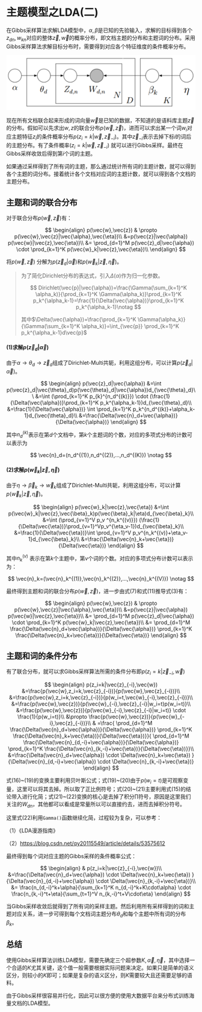 # 主题模型之LDA(二)

在Gibbs采样算法求解LDA模型中，$\alpha,\beta$是已知的先验输入，求解的目标得到各个$z_{dn},w_{kn}$对应的整体$\vec{z},\vec{w}$的概率分布，即文档主题的分布和主题词的分布。采用Gibbs采样算法求解目标分布时，需要得到对应各个特征维度的条件概率分布。

![lda_topic2](assets/lda_topic2.png)

现在所有文档联合起来形成的词向量$\vec{w}$是已知的数据，不知道的是语料库主题$\vec{z}$的分布。假如可以先求出$w,z$的联合分布$p(\vec{w},\vec{z})，$进而可以求出某一个词$w_i$对应主题特征$z_i$的条件概率分布$p(z_i=k|\vec{w},\vec{z}_{-i})$。其中$\vec{z}_{-i}$表示去掉下标$i$的词后的主题分布。有了条件概率$(z_i=k|\vec{w},\vec{z}_{-i})$ 就可以进行Gibbs采样。最终在Gibbs采样收敛后得到第$i$个词的主题。

如果通过采样得到了所有词的主题，那么通过统计所有词的主题计数，就可以得到各个主题的词分布。接着统计各个文档对应词的主题计数，就可以得到各个文档的主题分布。



## 主题和词的联合分布

对于联合分布$p(\vec{w},\vec{z})$有：

$$
\begin{align}
p(\vec{w},\vec{z})
& \propto  p(\vec{w},\vec{z}|\vec{\alpha},\vec{\eta})\\
&=p(\vec{z}|\vec{\alpha}) p(\vec{w}|\vec{z},\vec{\eta})\\
&=  \prod_{d=1}^M p(\vec{z}_d|\vec{\alpha}) \cdot \prod_{k=1}^K p(\vec{w}_k|\vec{z},\vec{\eta})\\
\end{align}
$$

将$p(\vec{w},\vec{z})$ 分解为$p(\vec{z}_d|\vec{\alpha})$和$p(\vec{w}_k|\vec{z},\vec{\eta})$。

> 为了简化Dirichlet分布的表达式，引入$\Delta(\alpha)$作为归一化参数。
>
> $$
> Dirichlet(\vec{p}|\vec{\alpha})=\frac{\Gamma(\sum_{k=1}^K \alpha_k)}{\prod_{k=1}^K \Gamma(\alpha_k)}\prod_{k=1}^K p_k^{\alpha_k-1}=\frac{1}{\Delta(\vec{\alpha})}\prod_{k=1}^K p_k^{\alpha_k-1}\notag
> $$
>
> 其中$\Delta(\vec{\alpha})=\frac{\prod_{k=1}^K \Gamma(\alpha_k)}{\Gamma(\sum_{k=1}^K \alpha_k)}=\int_{\vec{p}} \prod_{k=1}^K p_k^{\alpha_k-1}d\vec{p}$



#### (1)求解$p(\vec{z}_d|\vec{\alpha})$

由于$\alpha \rightarrow \theta_d \rightarrow \vec{z}_d$组成了Dirichlet-Multi共轭，利用这组分布，可以计算$p(\vec{z}_d|\vec{\alpha})$。

$$
\begin{align}
p(\vec{z}_d|\vec{\alpha})
&=\int p(\vec{z}_d|\vec{\theta}_d)p(\vec{\theta}_d|\vec{\alpha})d_{\vec{\theta}_d}\\
&=\int (\prod_{k=1}^K p_{k}^{n_d^{(k)}}) \cdot (\frac{1}{\Delta(\vec{\alpha})}\prod_{k=1}^K p_k^{\alpha_k-1})d_{\vec{\theta}_d}\\
&=\frac{1}{\Delta(\vec{\alpha})} \int \prod_{k=1}^K p_k^{n_d^{(k)}+\alpha_k-1}d_{\vec{\theta}_d}\\
&=\frac{\Delta(\vec{n}_d+\vec{\alpha})}{\Delta(\vec{\alpha})} 
\end{align}
$$

其中$n_d^{(k)}$表示在第$d$个文档中，第$k$个主题词的个数，对应的多项式分布的计数可以表示为

$$
\vec{n}_d=(n_d^{(1)},n_d^{(2)},...,n_d^{(K)})  \notag
$$

#### (2)求解$p(\vec{w}_k|\vec{z},\vec{\eta})$

由于$\eta \rightarrow \vec{\beta}_k \rightarrow \vec{w}_k$组成了Dirichlet-Multi共轭，利用这组分布，可以计算$p(\vec{w}_k|\vec{z},\vec{\eta})$。

$$
\begin{align}
p(\vec{w}_k|\vec{z},\vec{\eta})
&=\int p(\vec{w}_k|\vec{z},\vec{\beta}_k)p(\vec{\beta}_k|\eta)d_{\vec{\beta}_k}\\
&=\int (\prod_{v=1}^V p_v ^{n_k^{(v)}}) (\frac{1}{\Delta(\vec{\eta})}\prod_{v=1}^Vp_v^{\eta_v-1})d_{\vec{\beta}_k}\\
&=\frac{1}{\Delta(\vec{\eta})}\int \prod_{v=1}^V p_v^{n_k^{(v)}+\eta_v-1}d_{\vec{\beta}_k}\\
&=\frac{\Delta(\vec{n}_k+\vec{\eta})}{\Delta(\vec{\eta})}
\end{align}
$$

其中$n_k^{(v)}$ 表示在第$k$个主题中，第$v$个词的个数。对应的多项式分布计数可以表示为：

$$
\vec{n}_k=(\vec{n}_k^{(1)},\vec{n}_k^{(2)},...,\vec{n}_k^{(V)})  \notag
$$

最终得到主题和词的联合分布$p(\vec{w},\vec{z})$，进一步由式(7)和式(11)推导式(3)有：

$$
\begin{align}
p(\vec{w},\vec{z})
& \propto  p(\vec{w},\vec{z}|\vec{\alpha},\vec{\eta})\\
&=p(\vec{z}|\vec{\alpha}) p(\vec{w}|\vec{z},\vec{\eta})\\
&=  \prod_{d=1}^M p(\vec{z}_d|\vec{\alpha}) \cdot \prod_{k=1}^K p(\vec{w}_k|\vec{z},\vec{\eta})\\
&= \prod_{d=1}^M \frac{\Delta(\vec{n}_d+\vec{\alpha})}{\Delta(\vec{\alpha})}   \prod_{k=1}^K \frac{\Delta(\vec{n}_k+\vec{\eta})}{\Delta(\vec{\eta})}
\end{align}
$$


## 主题和词的条件分布

有了联合分布，就可以求Gibbs采样算法所需的条件分布即$p(z_i=k|\vec{z}_{-i},\vec{w})$  

$$
\begin{align}
 p(z_i=k|\vec{z}_{-i},\vec{w})
 &=\frac{p(\vec{w},z_i=k,\vec{z}_{-i})}{p(\vec{w},\vec{z}_{-i})}\\
 &=\frac{p(\vec{w},z_i=k,\vec{z}_{-i})}{p(w_i=t,\vec{w}_{-i},\vec{z}_{-i})}\\
 &=\frac{p(\vec{w},\vec{z})}{p(\vec{w}_{-i},\vec{z}_{-i}|w_i=t)p(w_i=t)}\\
 &=\frac{p(\vec{w},\vec{z})}{p(\vec{w}_{-i},\vec{z}_{-i}|w_i=t)} \cdot \frac{1}{p(w_i=t)}\\
 &\propto  \frac{p(\vec{w},\vec{z})}{p(\vec{w}_{-i},\vec{z}_{-i})}\\
 & =\frac{ \prod_{d=1}^M \frac{\Delta(\vec{n}_d+\vec{\alpha})}{\Delta(\vec{\alpha})}   \prod_{k=1}^K \frac{\Delta(\vec{n}_k+\vec{\eta})}{\Delta(\vec{\eta})}}{ \prod_{d=1}^M \frac{\Delta(\vec{n}_{d,-i}+\vec{\alpha})}{\Delta(\vec{\alpha})}   \prod_{k=1}^K \frac{\Delta(\vec{n}_{k,-i}+\vec{\eta})}{\Delta(\vec{\eta})}}\\
 &=\frac{\Delta(\vec{n}_d+\vec{\alpha})  \cdot \Delta(\vec{n}_k+\vec{\eta}) }{\Delta(\vec{n}_{d,-i}+\vec{\alpha})  \cdot \Delta(\vec{n}_{k,-i}+\vec{\eta})}
 \end{align}
$$

式(16)~(19)的变换主要利用贝叶斯公式；式(19)~(20)由于$p(w_i=t)$是可观察变量，这里可以将其去掉。所以取了正比例符号；式(20)~(21)主要利用式(15)的结论带入进行化简；式(21)~(22)变换的核心是去掉了积分$\prod$符号，原因是这里我们关注的$W_{dn}$，其他都可以看成是常量所以可以直接约去，进而去掉积分符号。

这里式(22)利用`Gamma()`函数继续化简，过程较为复杂，可以参考：

（1）《LDA漫游指南》

（2）https://blog.csdn.net/qy20115549/article/details/53575612

最终得到每个词对应主题的Gibbs采样的条件概率公式：

$$
\begin{align}
 & p(z_i=k|\vec{z}_{-i},\vec{w})\\
 &=\frac{\Delta(\vec{n}_d+\vec{\alpha})  \cdot \Delta(\vec{n}_k+\vec{\eta}) }{\Delta(\vec{n}_{d,-i}+\vec{\alpha})  \cdot \Delta(\vec{n}_{k,-i}+\vec{\eta})}\\
 &= \frac{n_{d,-i}^k+\alpha}{\sum_{k=1}^K n_{d,-i}^k+K\cdot\alpha} \cdot \frac{n_{k,-i}^t+\eta}{\sum_{t=1}^V n_{k,-i}^t+V\cdot\eta}
 \end{align}
$$

当Gibbs采样收敛后就得到了所有词的采样主题。然后利用所有采样得到的词和主题对应关系，进一步可得到每个文档词主题分布$\theta_d$和每个主题中所有词的分布$\beta_k$。



## 总结

使用Gibbs采样算法训练LDA模型，需要先确定三个超参数$K,\vec{\alpha},\vec{\eta}$，其中选择一个合适的$K$尤其关键，这个值一般需要根据实际问题来决定。如果只是简单的语义区分，则较小的$K$即可；如果是复杂的语义区分，则$K$需要较大且还需要足够的语料。

由于Gibbs采样很容易并行化，因此可以很方便的使用大数据平台来分布式训练海量文档的LDA模型。

